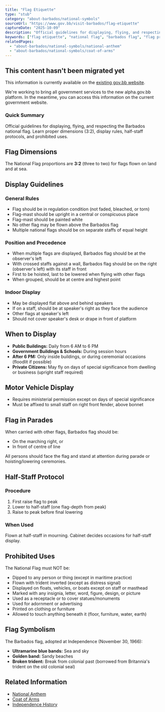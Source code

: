 ```yaml
---
title: "Flag Etiquette"
type: "stub"
category: "about-barbados/national-symbols"
sourceUrl: "https://www.gov.bb/visit-barbados/flag-etiquette"
captureDate: "2025-10-09"
description: "Official guidelines for displaying, flying, and respecting the Barbados national flag. Learn proper dimensions (3:2), display rules, half-staff protocols, and prohibited uses."
keywords: ["flag etiquette", "national flag", "barbados flag", "flag protocol", "flag display", "broken trident"]
relatedPages:
  - "about-barbados/national-symbols/national-anthem"
  - "about-barbados/national-symbols/coat-of-arms"
---
```


## This content hasn't been migrated yet

This information is currently available on the [existing gov.bb website](https://www.gov.bb/visit-barbados/flag-etiquette).

We're working to bring all government services to the new alpha.gov.bb platform. In the meantime, you can access this information on the current government website.

### Quick Summary

Official guidelines for displaying, flying, and respecting the Barbados national flag. Learn proper dimensions (3:2), display rules, half-staff protocols, and prohibited uses.

## Flag Dimensions

The National Flag proportions are **3:2** (three to two) for flags flown on land and at sea.

## Display Guidelines

### General Rules

- Flag should be in regulation condition (not faded, bleached, or torn)
- Flag-mast should be upright in a central or conspicuous place
- Flag-mast should be painted white
- No other flag may be flown above the Barbados flag
- Multiple national flags should be on separate staffs of equal height

### Position and Precedence

- When multiple flags are displayed, Barbados flag should be at the observer's left
- With crossed staffs against a wall, Barbados flag should be on the right (observer's left) with its staff in front
- First to be hoisted, last to be lowered when flying with other flags
- When grouped, should be at centre and highest point

### Indoor Display

- May be displayed flat above and behind speakers
- If on a staff, should be at speaker's right as they face the audience
- Other flags at speaker's left
- Should not cover speaker's desk or drape in front of platform

## When to Display

- **Public Buildings:** Daily from 6 AM to 6 PM
- **Government Buildings & Schools:** During session hours
- **After 6 PM:** Only inside buildings, or during ceremonial occasions (floodlit if possible)
- **Private Citizens:** May fly on days of special significance from dwelling or business (upright staff required)

## Motor Vehicle Display

- Requires ministerial permission except on days of special significance
- Must be affixed to small staff on right front fender, above bonnet

## Flag in Parades

When carried with other flags, Barbados flag should be:
- On the marching right, or
- In front of centre of line

All persons should face the flag and stand at attention during parade or hoisting/lowering ceremonies.

## Half-Staff Protocol

### Procedure
1. First raise flag to peak
2. Lower to half-staff (one flag-depth from peak)
3. Raise to peak before final lowering

### When Used
Flown at half-staff in mourning. Cabinet decides occasions for half-staff display.

## Prohibited Uses

The National Flag must NOT be:

- Dipped to any person or thing (except in maritime practice)
- Flown with trident inverted (except as distress signal)
- Displayed on floats, vehicles, or boats except on staff or masthead
- Marked with any insignia, letter, word, figure, design, or picture
- Used as a receptacle or to cover statues/monuments
- Used for adornment or advertising
- Printed on clothing or furniture
- Allowed to touch anything beneath it (floor, furniture, water, earth)

## Flag Symbolism

The Barbados flag, adopted at Independence (November 30, 1966):
- **Ultramarine blue bands:** Sea and sky
- **Golden band:** Sandy beaches
- **Broken trident:** Break from colonial past (borrowed from Britannia's trident on the old colonial seal)

## Related Information

- [National Anthem](./national-anthem)
- [Coat of Arms](./coat-of-arms)
- [Independence History](../history/independence)
